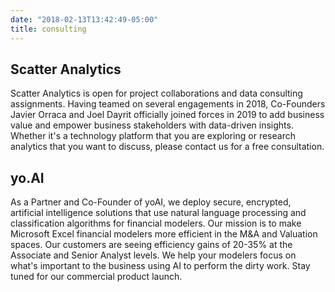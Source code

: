 ```yaml
---
date: "2018-02-13T13:42:49-05:00"
title: consulting
---
```


## Scatter Analytics

Scatter Analytics is open for project collaborations and data consulting assignments. Having teamed on several engagements in 2018, Co-Founders Javier Orraca and Joel Dayrit officially joined forces in 2019 to add business value and empower business stakeholders with data-driven insights. Whether it's a technology platform that you are exploring or research analytics that you want to discuss, please contact us for a free consultation.

## yo.AI

As a Partner and Co-Founder of yoAI, we deploy secure, encrypted, artificial intelligence solutions that use natural language processing and classification algorithms  for financial modelers. Our mission is to make Microsoft Excel financial modelers more efficient in the M&A and Valuation spaces. Our customers are seeing efficiency gains of 20-35% at the Associate and Senior Analyst levels. We help your modelers focus on what's important to the business  using AI to perform the dirty work. Stay tuned for our commercial product launch.